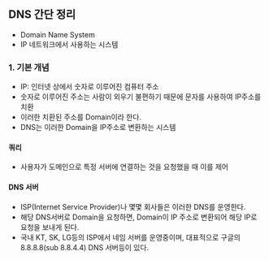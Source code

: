 ## DNS 간단 정리

- Domain Name System
- IP 네트워크에서 사용하는 시스템



### 1. 기본 개념

- IP: 인터넷 상에서 숫자로 이루어진 컴퓨터 주소
- 숫자로 이루어진 주소는 사람이 외우기 불편하기 때문에 문자를 사용하여 IP주소를 치환
- 이러한 치환된 주소를 Domain이라 한다.
- DNS는 이러한 Domain을 IP주소로 변환하는 시스템



#### 쿼리

- 사용자가 도메인으로 특정 서버에 연결하는 것을 요청했을 때 이를 제어



#### DNS 서버

- ISP(Internet Service Provider)나 몇몇 회사들은 이러한 DNS를 운영한다.
- 해당 DNS서버로 Domain을 요청하면, Domain이 IP 주소로 변환되어 해당 IP로 요청을 보내게 된다. 
- 국내 KT, SK, LG등의 ISP에서 네임 서버를 운영중이며, 대표적으로 구글의 8.8.8.8(sub 8.8.4.4) DNS 서버등이 있다.





